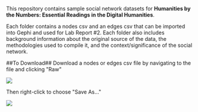 This repository contains sample social network datasets for **Humanities by the Numbers: Essential Readings in the Digital Humanities**.

Each folder contains a nodes csv and an edges csv that can be imported into Gephi and used for Lab Report #2. Each folder also includes background information about the original source of the data, the methodologies used to compile it, and the context/significance of the social network.





##To Download##
Download a nodes or edges csv file by navigating to the file and clicking "Raw"

![][1]

[1]: images/click-raw.png

Then right-click to choose "Save As..."

![][2]

[2]: images/click-save-as.png
